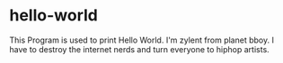 # hello-world
This Program is used to print Hello World.
I'm zylent from planet bboy. I have to destroy the internet nerds and turn everyone to hiphop artists.
